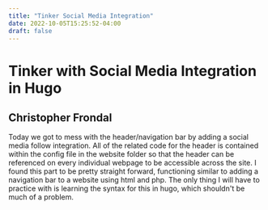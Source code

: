 ```yaml
---
title: "Tinker Social Media Integration"
date: 2022-10-05T15:25:52-04:00
draft: false
---
```

# Tinker with Social Media Integration in Hugo
## Christopher Frondal

Today we got to mess with the header/navigation bar by adding a social media follow integration. All of the related code for the header is contained within the config file
in the website folder so that the header can be referenced on every individual webpage to be accessible across the site. I found this part to be pretty straight forward, functioning similar to adding a navigation bar to a website using html and php.
The only thing I will have to practice with is learning the syntax for this in hugo, which shouldn't be much of a problem.

